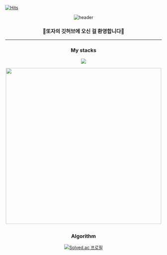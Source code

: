 [![Hits](https://hits.seeyoufarm.com/api/count/incr/badge.svg?url=https%3A%2F%2Fgithub.com%2Fddozza54%2Fhit-counter&count_bg=%23D9F199&title_bg=%23CABFF8&icon=smugmug.svg&icon_color=%23FFFFFF&title=hits&edge_flat=false)](https://hits.seeyoufarm.com)

<div align="center">

![header](https://capsule-render.vercel.app/api?type=waving&color=gradient&height=250&section=header&text=🍋DDOZZA🍐&fontSize=60&fontColor=ffffff&animation=fadeIn)

<h3> 🌼또자의 깃허브에 오신 걸 환영합니다🌼 </h3>

---

<p align='center'>
  <h3 align='center'>My stacks</h3>
  <p align="center">
    <a href="https://skillicons.dev">
     <img src="https://skillicons.dev/icons?i=js,html,css,react" />
    </a>
  </p>

<img src="https://stats.hyochan.dev/api/github-stats-advanced?login=ddozza54" width=500/>


<h2></h2>

  <h3 align='center'>Algorithm</h3>

[![Solved.ac
프로필](http://mazassumnida.wtf/api/v2/generate_badge?boj=mayongpv)](https://solved.ac/mayongpv)

</div>
